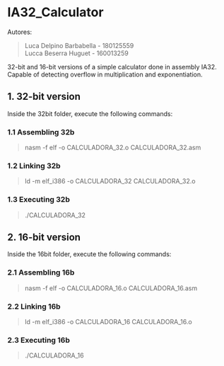 # IA32_Calculator
Autores:
> Luca Delpino Barbabella - 180125559         
> Lucca Beserra Huguet    - 160013259

32-bit and 16-bit versions of a simple calculator done in assembly IA32. Capable of detecting overflow in multiplication and exponentiation.

## 1. 32-bit version
Inside the 32bit folder, execute the following commands:

### 1.1 Assembling 32b
> nasm -f elf -o CALCULADORA_32.o CALCULADORA_32.asm

### 1.2 Linking 32b
> ld -m elf_i386 -o CALCULADORA_32 CALCULADORA_32.o

### 1.3 Executing 32b
> ./CALCULADORA_32

## 2. 16-bit version
Inside the 16bit folder, execute the following commands:

### 2.1 Assembling 16b
> nasm -f elf -o CALCULADORA_16.o CALCULADORA_16.asm

### 2.2 Linking 16b
> ld -m elf_i386 -o CALCULADORA_16 CALCULADORA_16.o

### 2.3 Executing 16b
> ./CALCULADORA_16
